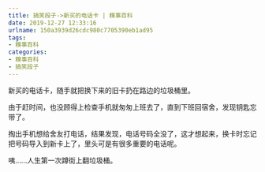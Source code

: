 ```yaml
---
title: 搞笑段子->新买的电话卡 | 糗事百科
date: 2019-12-27 12:33:16
urlname: 150a3939d26cdc980c7705390eb1ad95
tags: 
- 糗事百科
categories:
- 糗事百科
- 搞笑段子
---
```

新买的电话卡，随手就把换下来的旧卡扔在路边的垃圾桶里。

由于赶时间，也没顾得上检查手机就匆匆上班去了，直到下班回宿舍，发现钥匙忘带了。

掏出手机想给舍友打电话，结果发现，电话号码全没了，这才想起来，换卡时忘记把号码导入到新卡上了，里头可是有很多重要的电话呢。

咦……人生第一次蹲街上翻垃圾桶。


